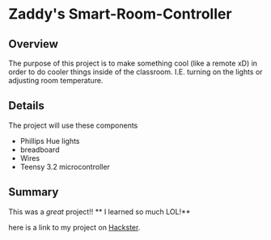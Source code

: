 # Zaddy's Smart-Room-Controller

## Overview
The purpose of this project is to make something cool (like a remote xD)
in order to do cooler things inside of the classroom. 
I.E. turning on the lights or adjusting room temperature.

## Details

The project will use these components

* Phillips Hue lights
* breadboard
* Wires
* Teensy 3.2 microcontroller


## Summary

This was a *great* project!! ** I learned so much LOL!**

here is a link to my project on [Hackster](bigpapi's.com).

